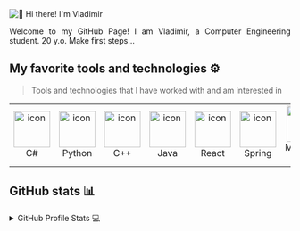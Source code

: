 <img src="https://raw.githubusercontent.com/rzashakeri/rzashakeri/main/intro.gif" alt="👋 Hi there! I'm Vladimir" title="👋 Hi there! I'm Vladimir" style="max-width: 100%; display: inline-block;" data-target="animated-image.originalImage">
<div align="justify">

</div>
<p></p>
<p align="justify">
Welcome to my GitHub Page! I am Vladimir, a Computer Engineering student. 20 y.o. Make first steps...
</p>

## My favorite tools and technologies ⚙️

> Tools and technologies that I have worked with and am interested in

<table>
  <tr>
    <td align="center" width="96">
        <img src="https://techstack-generator.vercel.app/csharp-icon.svg" alt="icon" width="65" height="65" />
      <br>C#
    </td>
    <td align="center" width="96">
      <a href="#macropower-tech">
        <img src="https://techstack-generator.vercel.app/python-icon.svg" alt="icon" width="65" height="65" />
      </a>
      <br>Python
    </td>
    <td align="center" width="96">
        <img src="https://techstack-generator.vercel.app/cpp-icon.svg" alt="icon" width="65" height="65" />
      <br>C++
    </td>
    <td align="center" width="96">
        <img src="https://techstack-generator.vercel.app/java-icon.svg" alt="icon" width="65" height="65" />
      <br>Java
    </td>
    <td align="center" width="96">
        <img src="https://techstack-generator.vercel.app/react-icon.svg" alt="icon" width="65" height="65" />
      <br>React
    </td>
    <td align="center" width="96">
        <img src="https://techstack-generator.vercel.app/spring-icon.svg" alt="icon" width="65" height="65" />
      <br>Spring
    </td>
    <td align="center" width="96">
        <img src="https://techstack-generator.vercel.app/microsoft-sql-icon.svg" alt="icon" width="65" height="65" />
      <br>Microsoft SQL
  </tr>
  <!-- Добавьте здесь свои любимые инструменты и технологии -->
</table>

## GitHub stats 📊

<details>
  <summary>GitHub Profile Stats 💻</summary>
  <br/>
    <a href="https://github.com/anuraghazra/github-readme-stats"><img alt="Vladimir's Github Stats" src="https://github-readme-stats.vercel.app/api/?username=ynb4gang&show_icons=true&count_private=true&theme=default&hide_border=true&bg_color=fff&title_color=00E676&icon_color=00E676" height="192px"/></a>
  <a href="https://github.com/anuraghazra/github-readme-stats"><img alt="Vladimir's Top Languages" src="https://github-readme-stats.vercel.app/api/top-langs/?username=ynb4gang&langs_count=8&layout=compact&theme=default&hide_border=true&bg_color=fff&title_color=000&icon_color=000&hide=Jupyter%20Notebook" height="192px"/></a>
  <br/>
</details>

<!-- Добавьте сюда информацию о вашей деятельности, статистике и медалях GitHub, если необходимо -->
